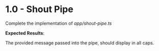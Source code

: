 # 1.0 - Shout Pipe

Complete the implementation of _*app/shout-pipe.ts*_

**Expected Results**:

The provided message passed into the pipe, should display in all caps.


